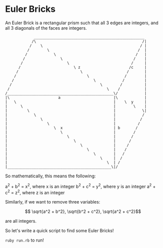 # Euler Bricks

An Euler Brick is a rectangular prism such that all 3 edges are integers, and all 3 diagonals of the faces are integers.

```
             __________________________________________________ 
            /\                                                /|
           /    \                                            / |
          /        \                                        /  |
         /            \                                    /   |
        /                \                                /    |
       /                    \                            /     |
      /                        \ z                      /c     |
     /                            \                    /       |
    /                                \                /        |
   /                                    \            /         |
  /                                        \        /          |
 /                                            \    /           |
/________________________________________________\/            |
|\                      a                        |\            |
|   \                                            |    \  y     |
|      \                                         |        \    |
|         \                                      |            \|
|            \                                   |            /
|               \                                |           /
|                  \                             |          /
|                     \  x                       | b       /
|                        \                       |        /
|                           \                    |       /
|                              \                 |      /
|                                 \              |     /
|                                    \           |    /
|                                       \        |   /
|                                          \     |  /
|                                             \  | /
|_______________________________________________\|/

```
So mathematically, this means the following:

a<sup>2</sup> + b<sup>2</sup> = x<sup>2</sup>, where x is an integer
b<sup>2</sup> + c<sup>2</sup> = y<sup>2</sup>, where y is an integer
a<sup>2</sup> + c<sup>2</sup> = z<sup>2</sup>, where z is an integer

Similarly, if we want to remove three variables:

```math

\sqrt{a^2 + b^2}, \sqrt{b^2 + c^2}, \sqrt{a^2 + c^2}
```
are all integers.

So let's write a quick script to find some Euler Bricks!

`ruby run.rb` to run!